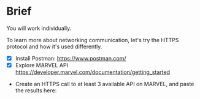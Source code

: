
# Brief
You will work individually.

To learn more about networking communication, let's try the HTTPS protocol and how it's used differently.

- [X] Install Postman: https://www.postman.com/
- [X] Explore MARVEL API https://developer.marvel.com/documentation/getting_started
- Create an HTTPS call to at least 3 available API on MARVEL, and paste the results here:

